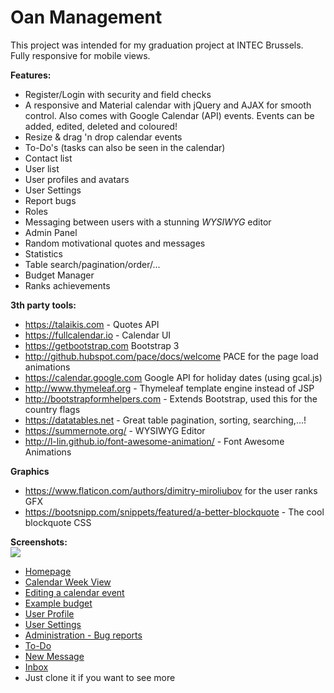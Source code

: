 # Oan Management
This project was intended for my graduation project at INTEC Brussels.
<br/>Fully responsive for mobile views.

**Features:**
- Register/Login with security and field checks
- A responsive and Material calendar with jQuery and AJAX for smooth control. Also comes with Google Calendar (API) events.
  Events can be added, edited, deleted and coloured!
- Resize & drag 'n drop calendar events
- To-Do's (tasks can also be seen in the calendar)
- Contact list
- User list
- User profiles and avatars
- User Settings
- Report bugs
- Roles
- Messaging between users with a stunning _WYSIWYG_ editor
- Admin Panel
- Random motivational quotes and messages
- Statistics
- Table search/pagination/order/...
- Budget Manager
- Ranks achievements

**3th party tools:**
- https://talaikis.com - Quotes API
- https://fullcalendar.io - Calendar UI
- https://getbootstrap.com Bootstrap 3
- http://github.hubspot.com/pace/docs/welcome PACE for the page
load animations
- https://calendar.google.com Google API for holiday dates (using gcal.js)
- http://www.thymeleaf.org - Thymeleaf template engine instead of JSP
- http://bootstrapformhelpers.com - Extends Bootstrap, used this for the country flags
- https://datatables.net - Great table pagination, sorting, searching,...!
- https://summernote.org/ - WYSIWYG Editor
- http://l-lin.github.io/font-awesome-animation/ - Font Awesome Animations

**Graphics**
- https://www.flaticon.com/authors/dimitry-miroliubov for the user ranks GFX
- https://bootsnipp.com/snippets/featured/a-better-blockquote - The cool blockquote CSS


**Screenshots:**
<br/><img src="https://i.imgur.com/Ss1BsBj.png"/>

- [Homepage](https://i.imgur.com/Ss1BsBj.png)
- [Calendar Week View](https://i.imgur.com/8G7Ukfq.png)
- [Editing a calendar event](https://i.imgur.com/GONgR0Y.png)
- [Example budget](https://i.imgur.com/c1ZdUHB.png)
- [User Profile](https://i.imgur.com/SHi87UY.png)
- [User Settings](https://i.imgur.com/hKxx2CM.png)
- [Administration - Bug reports](https://i.imgur.com/nbaaXEA.png)
- [To-Do](https://i.imgur.com/U4u2EJE.png)
- [New Message](https://i.imgur.com/F4xagHZ.png)
- [Inbox](https://i.imgur.com/41D9scU.png)
- Just clone it if you want to see more